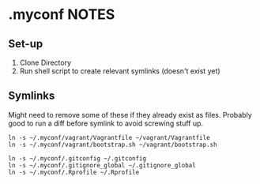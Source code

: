# .myconf NOTES

## Set-up

1. Clone Directory
2. Run shell script to create relevant symlinks (doesn't exist yet)

## Symlinks

Might need to remove some of these if they already exist as files.  Probably
good to run a diff before symlink to avoid screwing stuff up.

```
ln -s ~/.myconf/vagrant/Vagrantfile ~/vagrant/Vagrantfile
ln -s ~/.myconf/vagrant/bootstrap.sh ~/vagrant/bootstrap.sh

ln -s ~/.myconf/.gitconfig ~/.gitconfig
ln -s ~/.myconf/.gitignore_global ~/.gitignore_global
ln -s ~/.myconf/.Rprofile ~/.Rprofile
```
